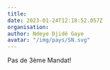 ```yaml
---
title: 
date: 2023-01-24T12:18:52.057Z
organisation: 
author: Ndeye Djidé Gaye
avatar: "/img/pays/SN.svg"
---
```


Pas de 3ème Mandat!